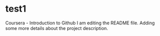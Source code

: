 # test1
Coursera - Introduction to Github
I am editing the README file. Adding some more details about the project description.

